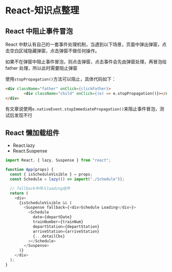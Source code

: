 # React-知识点整理

## React 中阻止事件冒泡

React 中默认有自己的一套事件处理机制，当遇到以下场景，页面中弹出弹窗，点击空白区域隐藏弹窗，点击弹窗不做任何操作。

如果不在弹窗中阻止事件冒泡，则点击弹窗，点击事件会先由弹窗处理，再冒泡给 father 处理，所以此时需要阻止弹窗

使用`stopPropagation()`方法可以阻止，具体代码如下：

```html
<div className="father" onClick={clickFather}>
        <div className="child" onClick={(e) => e.stopPropagation()}></div>
</div>
```

有文章说使用`e.nativeEvent.stopImmediatePropagation()`来阻止事件冒泡，测试后发现不行

## React 懒加载组件

- React.lazy
- React.Suspense

```javascript
import React, { lazy, Suspense } from "react";

function App(props) {
  const { isScheduleVisible } = props;
  const Schedule = lazy(() => import("./Schedule"));

  // fallback中传入loading组件
  return (
    <div>
      {isScheduleVisible && (
        <Suspense fallback={<div>Schedule Loading</div>}>
          <Schedule
            date={departDate}
            trainNumber={trainNum}
            departStation={departStation}
            arriveStation={arriveStation}
            {...detailCbs}
          ></Schedule>
        </Suspense>
      )}
    </div>
  );
}
```

